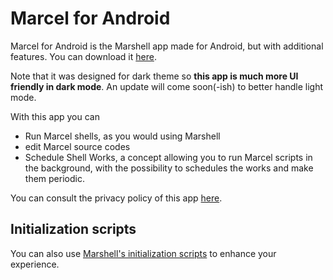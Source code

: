 # Marcel for Android
Marcel for Android is the Marshell app made for Android, but with additional features. You can download it [here](https://play.google.com/store/apps/details?id=com.tambapps.marcel.android.marshell).

Note that it was designed for dark theme so **this app is much more UI friendly in dark mode**.
An update will come soon(-ish) to better handle light mode.

With this app you can
- Run Marcel shells, as you would using Marshell
- edit Marcel source codes
- Schedule Shell Works, a concept allowing you to run Marcel scripts in the background, with the possibility to schedules the works
and make them periodic.

You can consult the privacy policy of this app [here](./privacy-policy.md).

## Initialization scripts

You can also use [Marshell's initialization scripts](../marshell/init-script.md) to enhance your experience.